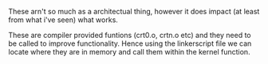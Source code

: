 These arn't so much as a architectual thing, however it does impact (at least from what i've seen) what works.

These are compiler provided funtions (crt0.o, crtn.o etc) and they need to be called to improve functionality. Hence using the linkerscript file we can locate where they are in memory and call them within the kernel function.